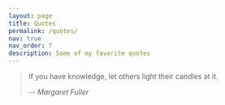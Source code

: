 ```yaml
---
layout: page
title: Quotes
permalink: /quotes/
nav: true
nav_order: 7
description: Some of my favorite quotes
---
```


> If you have knowledge, let others light their candles at it.
>
> -- _Margaret Fuller_